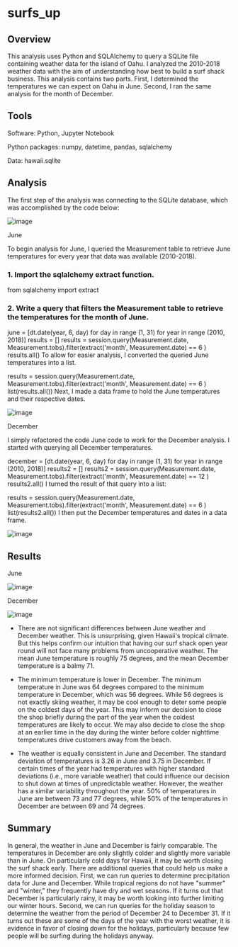 # surfs_up
## Overview
This analysis uses Python and SQLAlchemy to query a SQLite file containing weather data for the island of Oahu. I analyzed the 2010-2018 weather data with the aim of understanding how best to build a surf shack business. This analysis contains two parts. First, I determined the temperatures we can expect on Oahu in June. Second, I ran the same analysis for the month of December.
## Tools
Software: Python, Jupyter Notebook

Python packages: numpy, datetime, pandas, sqlalchemy

Data: hawaii.sqlite
## Analysis
The first step of the analysis was connecting to the SQLite database, which was accomplished by the code below:

![image](https://user-images.githubusercontent.com/84139825/177214915-8dd7885f-7fb7-43e3-a4ae-efe24fd610e6.png)


June

To begin analysis for June, I queried the Measurement table to retrieve June temperatures for every year that data was available (2010-2018).

### 1. Import the sqlalchemy extract function.
from sqlalchemy import extract
### 2. Write a query that filters the Measurement table to retrieve the temperatures for the month of June. 
june = [dt.date(year, 6, day) for day in range (1, 31) for year in range (2010, 2018)]
results = []
results = session.query(Measurement.date, Measurement.tobs).filter(extract('month', Measurement.date) == 6 )
results.all()
To allow for easier analysis, I converted the queried June temperatures into a list.

results = session.query(Measurement.date, Measurement.tobs).filter(extract('month', Measurement.date) == 6 )
list(results.all())
Next, I made a data frame to hold the June temperatures and their respective dates.

![image](https://user-images.githubusercontent.com/84139825/177215429-c372aa7c-1ae5-4dc0-bc0b-e13fc0f17e9a.png)


December

I simply refactored the code June code to work for the December analysis. I started with querying all December temperatures.

december = [dt.date(year, 6, day) for day in range (1, 31) for year in range (2010, 2018)]
results2 = []
results2 = session.query(Measurement.date, Measurement.tobs).filter(extract('month', Measurement.date) == 12 )
results2.all()
I turned the result of that query into a list:

results = session.query(Measurement.date, Measurement.tobs).filter(extract('month', Measurement.date) == 6 )
list(results2.all())
I then put the December temperatures and dates in a data frame.

![image](https://user-images.githubusercontent.com/84139825/177215487-78e8b3d7-c210-45ba-968e-f9e77cb22d2b.png)


## Results
June

![image](https://user-images.githubusercontent.com/84139825/177215508-5f283b83-6449-4def-8079-20dffec78b82.png)


December

![image](https://user-images.githubusercontent.com/84139825/177215528-a7e052d7-8442-4d80-b40c-a777c71ae578.png)


- There are not significant differences between June weather and December weather. This is unsurprising, given Hawaii's tropical climate. But this helps confirm our intuition that having our surf shack open year round will not face many problems from uncooperative weather. The mean June temperature is roughly 75 degrees, and the mean December temperature is a balmy 71.

- The minimum temperature is lower in December. The minimum temperature in June was 64 degrees compared to the minimum temperature in December, which was 56 degrees. While 56 degrees is not exactly skiing weather, it may be cool enough to deter some people on the coldest days of the year. This may inform our decision to close the shop briefly during the part of the year when the coldest temperatures are likely to occur. We may also decide to close the shop at an earlier time in the day during the winter before colder nighttime temperatures drive customers away from the beach.

- The weather is equally consistent in June and December. The standard deviation of temperatures is 3.26 in June and 3.75 in December. If certain times of the year had temperatures with higher standard deviations (i.e., more variable weather) that could influence our decision to shut down at times of unpredictable weather. However, the weather has a similar variability throughout the year. 50% of temperatures in June are between 73 and 77 degrees, while 50% of the temperatures in December are between 69 and 74 degrees.

## Summary
In general, the weather in June and December is fairly comparable. The temperatures in December are only slightly colder and slightly more variable than in June. On particularly cold days for Hawaii, it may be worth closing the surf shack early. There are additional queries that could help us make a more informed decision. First, we can run queries to determine precipitation data for June and December. While tropical regions do not have "summer" and "winter," they frequently have dry and wet seasons. If it turns out that December is particularly rainy, it may be worth looking into further limiting our winter hours. Second, we can run queries for the holiday season to determine the weather from the period of December 24 to December 31. If it turns out these are some of the days of the year with the worst weather, it is evidence in favor of closing down for the holidays, particularly because few people will be surfing during the holidays anyway.


